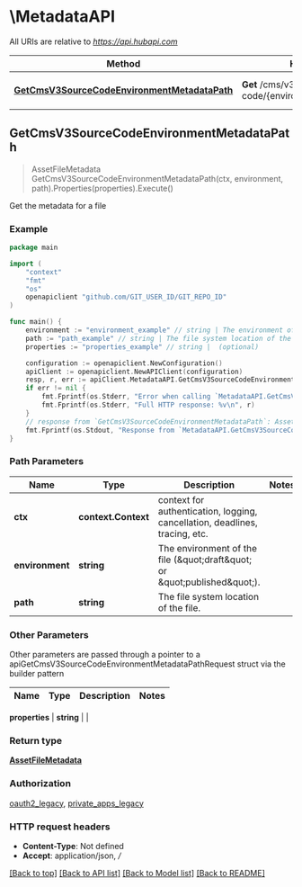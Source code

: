 # \MetadataAPI

All URIs are relative to *https://api.hubapi.com*

Method | HTTP request | Description
------------- | ------------- | -------------
[**GetCmsV3SourceCodeEnvironmentMetadataPath**](MetadataAPI.md#GetCmsV3SourceCodeEnvironmentMetadataPath) | **Get** /cms/v3/source-code/{environment}/metadata/{path} | Get the metadata for a file



## GetCmsV3SourceCodeEnvironmentMetadataPath

> AssetFileMetadata GetCmsV3SourceCodeEnvironmentMetadataPath(ctx, environment, path).Properties(properties).Execute()

Get the metadata for a file



### Example

```go
package main

import (
	"context"
	"fmt"
	"os"
	openapiclient "github.com/GIT_USER_ID/GIT_REPO_ID"
)

func main() {
	environment := "environment_example" // string | The environment of the file (\"draft\" or \"published\").
	path := "path_example" // string | The file system location of the file.
	properties := "properties_example" // string |  (optional)

	configuration := openapiclient.NewConfiguration()
	apiClient := openapiclient.NewAPIClient(configuration)
	resp, r, err := apiClient.MetadataAPI.GetCmsV3SourceCodeEnvironmentMetadataPath(context.Background(), environment, path).Properties(properties).Execute()
	if err != nil {
		fmt.Fprintf(os.Stderr, "Error when calling `MetadataAPI.GetCmsV3SourceCodeEnvironmentMetadataPath``: %v\n", err)
		fmt.Fprintf(os.Stderr, "Full HTTP response: %v\n", r)
	}
	// response from `GetCmsV3SourceCodeEnvironmentMetadataPath`: AssetFileMetadata
	fmt.Fprintf(os.Stdout, "Response from `MetadataAPI.GetCmsV3SourceCodeEnvironmentMetadataPath`: %v\n", resp)
}
```

### Path Parameters


Name | Type | Description  | Notes
------------- | ------------- | ------------- | -------------
**ctx** | **context.Context** | context for authentication, logging, cancellation, deadlines, tracing, etc.
**environment** | **string** | The environment of the file (\&quot;draft\&quot; or \&quot;published\&quot;). | 
**path** | **string** | The file system location of the file. | 

### Other Parameters

Other parameters are passed through a pointer to a apiGetCmsV3SourceCodeEnvironmentMetadataPathRequest struct via the builder pattern


Name | Type | Description  | Notes
------------- | ------------- | ------------- | -------------


 **properties** | **string** |  | 

### Return type

[**AssetFileMetadata**](AssetFileMetadata.md)

### Authorization

[oauth2_legacy](../README.md#oauth2_legacy), [private_apps_legacy](../README.md#private_apps_legacy)

### HTTP request headers

- **Content-Type**: Not defined
- **Accept**: application/json, */*

[[Back to top]](#) [[Back to API list]](../README.md#documentation-for-api-endpoints)
[[Back to Model list]](../README.md#documentation-for-models)
[[Back to README]](../README.md)

